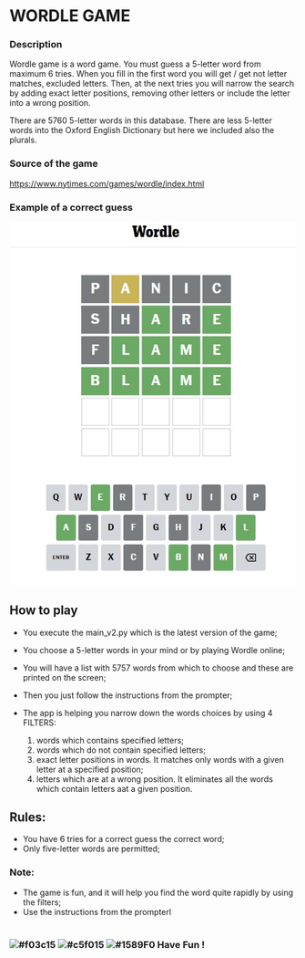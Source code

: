# WORDLE GAME

### Description
Wordle game is a word game. You must guess a 5-letter word from maximum 6 tries.
When you fill in the first word you will get / get not letter matches, excluded letters.
Then, at the next tries you will narrow the search by adding exact letter positions, removing 
other letters or include the letter into a wrong position.

There are 5760 5-letter words in this database. There are less 5-letter words
into the Oxford English Dictionary but here we included also the plurals.

### Source of the game
https://www.nytimes.com/games/wordle/index.html

### Example of a correct guess

![alt text](wordle_game.jpg)



## How to play

- You execute the main_v2.py which is the latest version of the game;
- You choose a 5-letter words in your mind or by playing Wordle online;
- You will have a list with 5757 words from which to choose and these are printed on the screen;
- Then you just follow the instructions from the prompter;
- The app is helping you narrow down the words choices by using 4 FILTERS:

  1. words which contains specified letters;
  2. words which do not contain specified letters;
  3. exact letter positions in words. It matches only words with a given letter
  at a specified position;
  4. letters which are at a wrong position. It eliminates all the words which contain
letters aat a given position.


## Rules:
- You have 6 tries for a correct guess the correct word;
- Only five-letter words are permitted;

### Note:
- The game is fun, and it will help you find the word quite rapidly by using the filters;
- Use the instructions from the prompterl

#

### ![#f03c15](https://placehold.co/15x15/f03c15/f03c15.png) ![#c5f015](https://placehold.co/15x15/c5f015/c5f015.png) ![#1589F0](https://placehold.co/15x15/1589F0/1589F0.png) Have Fun !

